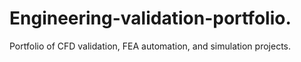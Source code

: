 # Engineering-validation-portfolio.
Portfolio of CFD validation, FEA automation, and simulation projects.
